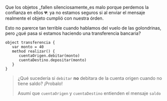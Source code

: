 Que los objetos _fallen silenciosamente_es malo porque perdemos la confianza en ellos :broken_heart:: ya no estamos seguros si al enviar el mensaje realmente el objeto cumplió con nuestra órden. 

Esto no parerce tan terrible cuando hablamos del vuelo de las golondrinas, pero ¿qué pasa si estamos haciendo una transferencia bancaria? 

```wollok
object transferencia {
   var monto = 40
   method realizar() {
      cuentaOrigen.debitar(monto)
      cuentaDestino.depositar(monto)
   }
}
```

> ¿Qué sucedería si `debitar` **no** debitara de la cuenta origen cuando no tiene saldo? ¡Probalo!
> 
> Asumí que `cuentaOrigen` y `cuentaDestino` entienden el mensaje `saldo`

